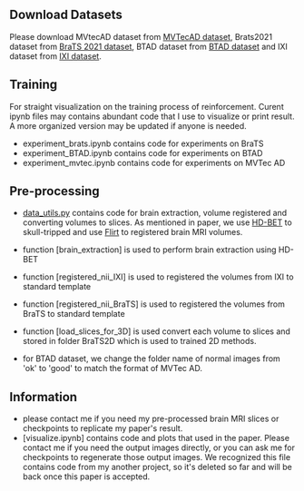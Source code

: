 ## Download Datasets
Please download MVtecAD dataset from [MVTecAD dataset](https://www.mvtec.com/company/research/datasets/mvtec-ad/), Brats2021 dataset from [BraTS 2021 dataset](https://www.kaggle.com/datasets/dschettler8845/brats-2021-task1), BTAD dataset from [BTAD dataset](https://github.com/pankajmishra000/VT-ADL) and IXI dataset from [IXI dataset](https://brain-development.org/ixi-dataset/).

## Training
For straight visualization on the training process of reinforcement. Curent ipynb files may contains abundant code that I use to visualize or print result. A more organized version may be updated if anyone is needed.
- experiment_brats.ipynb contains code for experiments on BraTS
- experiment_BTAD.ipynb contains code for experiments on BTAD
- experiment_mvtec.ipynb contains code for experiments on MVTec AD

## Pre-processing

 - [data_utils.py](data_utils.py) contains code for brain extraction, volume registered and converting volumes to slices. As mentioned in paper, we use [HD-BET](https://github.com/MIC-DKFZ/HD-BET) to skull-tripped and use [Flirt](https://fsl.fmrib.ox.ac.uk/fsl/fslwiki/FLIRT) to registered brain MRI volumes.

 - function [brain_extraction] is used to perform brain extraction using HD-BET
 - function [registered_nii_IXI] is used to registered the volumes from IXI to standard template
 - function [registered_nii_BraTS] is used to registered the volumes from BraTS to standard template
 - function [load_slices_for_3D] is used convert each volume to slices and stored in folder BraTS2D which is used to trained 2D methods.
 - for BTAD dataset, we change the folder name of normal images from 'ok' to 'good' to match the format of MVTec AD.

## Information
- please contact me if you need my pre-processed brain MRI slices or checkpoints to replicate my paper's result.
- [visualize.ipynb] contains code and plots that used in the paper. Please contact me if you need the output images directly, or you can ask me for checkpoints to regenerate those output images. We recognized this file contains code from my another project, so it's deleted so far and will be back once this paper is accepted.
